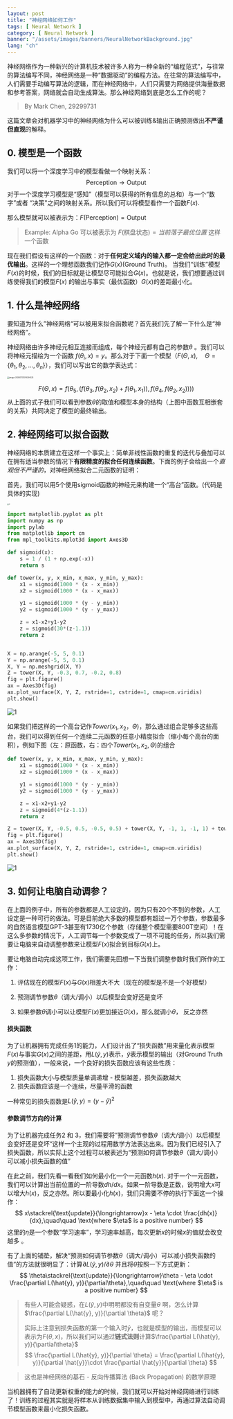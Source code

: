 ```yaml
---
layout: post
title: "神经网络如何工作"
tags: [ Neural Network ]
category: [ Neural Network ]
banner: "/assets/images/banners/NeuralNetworkBackground.jpg"
lang: "ch"
---
```


神经网络作为一种新兴的计算机技术被许多人称为一种全新的“编程范式”，与往常的算法编写不同，神经网络是一种“数据驱动”的编程方法。在往常的算法编写中，人们需要手动编写算法的逻辑，而在神经网络中，人们只需要为网络提供海量数据和参考答案，网络就会自动生成算法。那么神经网络到底是怎么工作的呢？

> By Mark Chen, 29299731

这篇文章会对机器学习中的神经网络为什么可以被训练&输出正确预测做出**不严谨但直观**的解释。

## 0. 模型是一个函数 

我们可以将一个深度学习中的模型看做一个映射关系：
$$
\text{Perception} \rightarrow \text{Output}
$$
对于一个深度学习模型是“感知”（模型可以获得的所有信息的总和）与一个“数字”或者 “决策"之间的映射关系。所以我们可以将模型看作一个函数$F(x)$.

那么模型就可以被表示为：$F(\text{Perception}) =\text{Output}$

> Example: Alpha Go 可以被表示为 $F(\text{棋盘状态}) = 当前落子最优位置$ 这样一个函数

现在我们假设有这样的一个函数：对于**任何定义域内的输入都一定会给出此时的最优输出**。这样的一个理想函数我们记作$G(x)$(Ground Truth)。 当我们“训练”模型$F(x)$的时候，我们的目标就是让模型尽可能拟合$G(x)$。也就是说，我们想要通过训练使得我们的模型$F(x)$ 的输出与事实（最优函数）$G(x)$的差距最小化。

## 1. 什么是神经网络

要知道为什么”神经网络“可以被用来拟合函数呢？首先我们先了解一下什么是“神经网络”。

神经网络由许多神经元相互连接而组成，每个神经元都有自己的参数$\theta$ 。我们可以将神经元描绘为一个函数 $f(\theta_i, x) = y$。那么对于下面一个模型（$F(\Theta, x), \quad \Theta=\lbrace \theta_1, \theta_2, \dots, \theta_n\rbrace$），我们可以写出它的数学表达式：

<img src="https://gitee.com/MarkYutianChen/mark-markdown-imagebed/raw/master/20210502163035.png" alt="image-20200731214204525" style="zoom:30%;" />

$$
F(\Theta, x) = f(\theta_5, (f(\theta_3, f(\theta_2, x_2) + f(\theta_1, x_1)), f(\theta_4, f(\theta_2, x_2))))
$$
从上面的式子我们可以看到参数$\theta$的取值和模型本身的结构（上图中函数互相嵌套的关系）共同决定了模型的最终输出。

## 2. 神经网络可以拟合函数

神经网络的本质建立在这样一个事实上：简单非线性函数的重复的迭代与叠加可以在拥有适当参数的情况下**有限精度的拟合任何连续函数**。下面的例子会给出一个*直观但不严谨的*，对神经网络拟合二元函数的证明：

首先，我们可以用5个使用sigmoid函数的神经元来构建一个“高台”函数。(代码是具体的实现)

<img src="https://gitee.com/MarkYutianChen/mark-markdown-imagebed/raw/master/20210502163037.png" alt="3" style="zoom:25%;" />

```python
import matplotlib.pyplot as plt
import numpy as np
import pylab
from matplotlib import cm
from mpl_toolkits.mplot3d import Axes3D

def sigmoid(x):
    s = 1 / (1 + np.exp(-x))
    return s

def tower(x, y, x_min, x_max, y_min, y_max):
    x1 = sigmoid(1000 * (x - x_min))
    x2 = sigmoid(1000 * (x - x_max))

    y1 = sigmoid(1000 * (y - y_min))
    y2 = sigmoid(1000 * (y - y_max))

    z = x1-x2+y1-y2
    z = sigmoid(30*(z-1.1))
    return z


X = np.arange(-5, 5, 0.1)
Y = np.arange(-5, 5, 0.1)
X, Y = np.meshgrid(X, Y)
Z = tower(X, Y, -0.3, 0.7, -0.2, 0.8)
fig = plt.figure()
ax = Axes3D(fig)
ax.plot_surface(X, Y, Z, rstride=1, cstride=1, cmap=cm.viridis)
plt.show()
```

![1](https://gitee.com/MarkYutianChen/mark-markdown-imagebed/raw/master/20210502163039.png)

如果我们把这样的一个高台记作$Tower(x_1, x_2，\Theta)$，那么通过组合足够多这些高台，我们可以得到任何一个连续二元函数的任意小精度拟合（缩小每个高台的面积），例如下图（左：原函数，右：四个$Tower(x_1, x_2,\Theta)$的组合

```python
def tower(x, y, x_min, x_max, y_min, y_max):
    x1 = sigmoid(1000 * (x - x_min))
    x2 = sigmoid(1000 * (x - x_max))

    y1 = sigmoid(1000 * (y - y_min))
    y2 = sigmoid(1000 * (y - y_max))

    z = x1-x2+y1-y2
    z = sigmoid(4*(z-1.1))
    return z

Z = tower(X, Y, -0.5, 0.5, -0.5, 0.5) + tower(X, Y, -1, 1, -1, 1) + tower(X, Y, -2, 2, -2, 2) + tower(X, Y, -4, 4, -4, 4)
fig = plt.figure()
ax = Axes3D(fig)
ax.plot_surface(X, Y, Z, rstride=1, cstride=1, cmap=cm.viridis)
plt.show()
```

![1](https://gitee.com/MarkYutianChen/mark-markdown-imagebed/raw/master/20210502163042.png)

## 3. 如何让电脑自动调参？

在上面的例子中，所有的参数都是人工设定的，因为只有20个不到的参数，人工设定是一种可行的做法。可是目前绝大多数的模型都有超过一万个参数，参数最多的自然语言模型GPT-3甚至有1730亿个参数（存储整个模型需要800T空间）！在这么多参数的情况下，人工调节每一个参数变成了一项不可能的任务，所以我们需要让电脑来自动调整参数来让模型$F(x)$拟合到目标$G(x)$上。

要让电脑自动完成这项工作，我们需要先回想一下当我们调整参数时我们所作的工作：

1. 评估现在的模型$F(x)$与$G(x)$相差大不大（现在的模型是不是一个好模型）

2. 预测调节参数$\theta$（调大/调小）以后模型会变好还是变坏

3. 如果参数$\theta$调小可以让模型$F(x)$更加接近$G(x)$，那么就调小$\theta$， 反之亦然

#### 损失函数

为了让机器拥有完成任务1的能力，人们设计出了“损失函数”用来量化表示模型$F(x)$与事实$G(x)$之间的差距，用$L(\hat{y}, y)$表示，$\hat{y}$表示模型的输出（对Ground Truth $y$的预测值），一般来说，一个良好的损失函数应该有这些性质：

1. 损失函数大小与模型质量单调递增 - 模型越差，损失函数越大
2. 损失函数应该是一个连续，尽量平滑的函数

一种常见的损失函数是$L(\hat{y}, y) = (y - \hat{y})^2$

#### 参数调节方向的计算

为了让机器完成任务2 和 3，我们需要将”预测调节参数$\theta$（调大/调小）以后模型会变好还是变坏“这样一个主观的过程用数学方法表达出来。因为我们已经引入了损失函数，所以实际上这个过程可以被表述为“预测如何调节参数$\theta$（调大/调小）可以减小损失函数的值”

在此之前，我们先看一看我们如何最小化一个一元函数$h(x)$. 对于一个一元函数，我们可以计算出当前位置的一阶导数$dh/dx$。如果一阶导数是正数，说明增大$x$可以增大$h(x)$，反之亦然。所以要最小化$h(x)$，我们只需要不停的执行下面这一个操作：
$$
x\stackrel{\text{update}}{\longrightarrow}x - \eta \cdot \frac{dh(x)}{dx},\quad\quad \text{where $\eta$ is a positive number}
$$
这里的$\eta$是一个参数“学习速率”，学习速率越高，每次更新$x$的时候$x$的值就会改变越多 。



有了上面的铺垫，解决“预测如何调节参数$\theta$（调大/调小）可以减小损失函数的值”的方法就很明显了：计算$\partial L(\hat{y}, y)/\partial \theta$ 并且将$\theta$按照一下方式更新：
$$
\theta\stackrel{\text{update}}{\longrightarrow}\theta - \eta \cdot \frac{\partial L(\hat{y}, y)}{\partial\theta},\quad\quad \text{where $\eta$ is a positive number}
$$

> 有些人可能会疑惑，在$L(\hat{y}, y)$中明明都没有自变量$\theta$ 啊，怎么计算$\frac{\partial L(\hat{y}, y)}{\partial \theta}$ 呢？
>
> 实际上注意到损失函数的第一个输入时$\hat{y}$，也就是模型的输出，而模型可以表示为$F(\theta, x)$，所以我们可以通过**链式法则**计算$\frac{\partial L(\hat{y}, y)}{\partial\theta}$
> $$
> \frac{\partial L(\hat{y}, y)}{\partial \theta} = \frac{\partial L(\hat{y}, y)}{\partial \hat{y}}\cdot \frac{\partial \hat{y}}{\partial \theta}
> $$

> 这也是神经网络的基石 - 反向传播算法 (Back Propagation) 的数学原理



当机器拥有了自动更新权重的能力的时候，我们就可以开始对神经网络进行训练了！训练的过程其实就是将样本从训练数据集中输入到模型中，再通过算法自动调节模型函数来最小化损失函数。